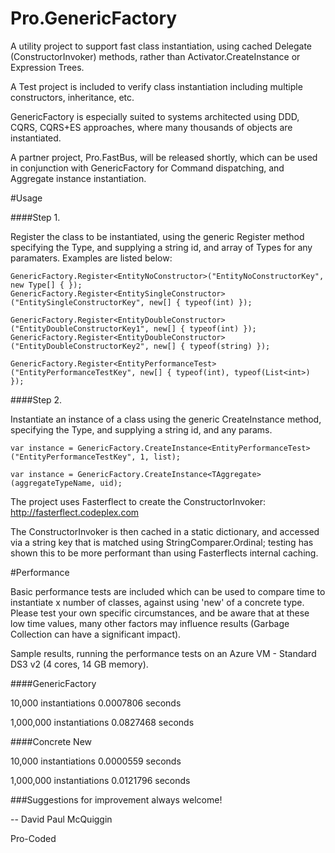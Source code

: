 # Pro.GenericFactory

A utility project to support fast class instantiation, using cached Delegate (ConstructorInvoker) methods, rather than Activator.CreateInstance or Expression Trees.

A Test project is included to verify class instantiation including multiple constructors, inheritance, etc.

GenericFactory is especially suited to systems architected using DDD, CQRS, CQRS+ES approaches, where many thousands of objects are instantiated.

A partner project, Pro.FastBus, will be released shortly, which can be used in conjunction with GenericFactory for Command dispatching, and Aggregate instance instantiation.

#Usage

####Step 1. 

Register the class to be instantiated, using the generic Register method specifying the Type, and supplying a string id, and array of Types for any paramaters. Examples are listed below:

    GenericFactory.Register<EntityNoConstructor>("EntityNoConstructorKey", new Type[] { });
    GenericFactory.Register<EntitySingleConstructor>("EntitySingleConstructorKey", new[] { typeof(int) });
    
    GenericFactory.Register<EntityDoubleConstructor>("EntityDoubleConstructorKey1", new[] { typeof(int) });
    GenericFactory.Register<EntityDoubleConstructor>("EntityDoubleConstructorKey2", new[] { typeof(string) });
    
    GenericFactory.Register<EntityPerformanceTest>("EntityPerformanceTestKey", new[] { typeof(int), typeof(List<int>) });


####Step 2. 

Instantiate an instance of a class using the generic CreateInstance method, specifying the Type, and supplying a string id, and any params.

    var instance = GenericFactory.CreateInstance<EntityPerformanceTest>("EntityPerformanceTestKey", 1, list);
    
    var instance = GenericFactory.CreateInstance<TAggregate>(aggregateTypeName, uid);

The project uses Fasterflect to create the ConstructorInvoker:
http://fasterflect.codeplex.com

The ConstructorInvoker is then cached in a static dictionary, and accessed via a string key that is matched using StringComparer.Ordinal; testing has shown this to be more performant than using Fasterflects internal caching.

#Performance

Basic performance tests are included which can be used to compare time to instantiate x number of classes, against using 'new' of a concrete type. Please test your own specific circumstances, and be aware that at these low time values, many other factors may influence results (Garbage Collection can have a significant impact).

Sample results, running the performance tests on an Azure VM - Standard DS3 v2 (4 cores, 14 GB memory).

####GenericFactory

10,000 instantiations 0.0007806 seconds

1,000,000 instantiations 0.0827468 seconds


####Concrete New

10,000 instantiations 0.0000559 seconds

1,000,000 instantiations 0.0121796 seconds


###Suggestions for improvement always welcome!


--
David Paul McQuiggin

Pro-Coded




 
 
 
